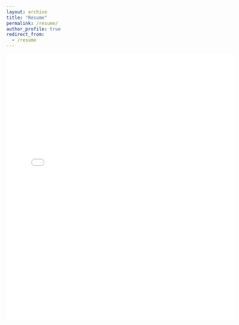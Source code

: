 ```yaml
---
layout: archive
title: "Resume"
permalink: /resume/
author_profile: true
redirect_from:
  - /resume
---
```


<embed src="{{.BASE_PATH }}/files/Gopal_Resume_250323.pdf" width="600" height="700" type='application/pdf'>
